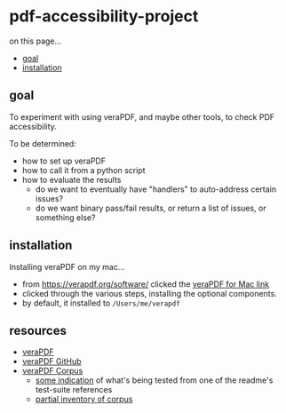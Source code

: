 # pdf-accessibility-project

on this page...
- [goal](#goal)
- [installation](#installation)


## goal

To experiment with using veraPDF, and maybe other tools, to check PDF accessibility.

To be determined:
- how to set up veraPDF
- how to call it from a python script
- how to evaluate the results
    - do we want to eventually have "handlers" to auto-address certain issues?
    - do we want binary pass/fail results, or return a list of issues, or something else?


## installation

Installing veraPDF on my mac...

- from https://verapdf.org/software/ clicked the [veraPDF for Mac link][mac-link]
- clicked through the various steps, installing the optional components.
- by default, it installed to `/Users/me/verapdf`

[mac-link]: https://github.com/verapdf/verapdf-app/releases/download/verapdf-1.10.1/verapdf-1.10.1-mac.dmg


## resources

- [veraPDF](https://verapdf.org/)
- [veraPDF GitHub](https://github.com/verapdf)
- [veraPDF Corpus](https://github.com/verapdf/verapdf-corpus)
    - [some indication][some-info] of what's being tested from one of the readme's test-suite references
    - [partial inventory of corpus  ][corpus]

[some-info]: https://github.com/verapdf/verapdf-corpus/blob/main/README.md#test-suite
[corpus]: https://github.com/verapdf/verapdf-corpus/blob/main/README.md#corpus
